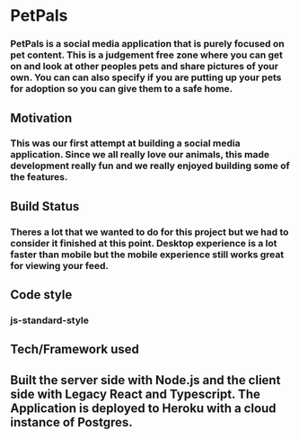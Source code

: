 # PetPals
### PetPals is a social media application that is purely focused on pet content. This is a judgement free zone where you can get on and look at other peoples pets and share pictures of your own. You can can also specify if you are putting up your pets for adoption so you can give them to a safe home.

## Motivation
### This was our first attempt at building a social media application. Since we all really love our animals, this made development really fun and we really enjoyed building some of the features. 

## Build Status
### Theres a lot that we wanted to do for this project but we had to consider it finished at this point. Desktop experience is a lot faster than mobile but the mobile experience still works great for viewing your feed. 

## Code style
### js-standard-style

## Tech/Framework used
## Built the server side with Node.js and the client side with Legacy React and Typescript. The Application is deployed to Heroku with a cloud instance of Postgres.



